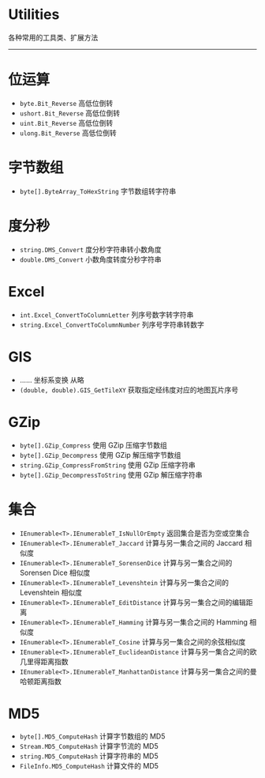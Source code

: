# Utilities
各种常用的工具类、扩展方法

--------

# 位运算

- `byte.Bit_Reverse` 高低位倒转
- `ushort.Bit_Reverse` 高低位倒转
- `uint.Bit_Reverse` 高低位倒转
- `ulong.Bit_Reverse` 高低位倒转

# 字节数组

- `byte[].ByteArray_ToHexString` 字节数组转字符串

# 度分秒

- `string.DMS_Convert` 度分秒字符串转小数角度
- `double.DMS_Convert` 小数角度转度分秒字符串

# Excel

- `int.Excel_ConvertToColumnLetter` 列序号数字转字符串
- `string.Excel_ConvertToColumnNumber` 列序号字符串转数字

# GIS

- …… 坐标系变换 从略
- `(double, double).GIS_GetTileXY` 获取指定经纬度对应的地图瓦片序号

# GZip

- `byte[].GZip_Compress` 使用 GZip 压缩字节数组
- `byte[].GZip_Decompress` 使用 GZip 解压缩字节数组
- `string.GZip_CompressFromString` 使用 GZip 压缩字符串
- `byte[].GZip_DecompressToString` 使用 GZip 解压缩字符串

# 集合

- `IEnumerable<T>.IEnumerableT_IsNullOrEmpty` 返回集合是否为空或空集合
- `IEnumerable<T>.IEnumerableT_Jaccard` 计算与另一集合之间的 Jaccard 相似度
- `IEnumerable<T>.IEnumerableT_SorensenDice` 计算与另一集合之间的 Sorensen Dice 相似度
- `IEnumerable<T>.IEnumerableT_Levenshtein` 计算与另一集合之间的 Levenshtein 相似度
- `IEnumerable<T>.IEnumerableT_EditDistance` 计算与另一集合之间的编辑距离
- `IEnumerable<T>.IEnumerableT_Hamming` 计算与另一集合之间的 Hamming 相似度
- `IEnumerable<T>.IEnumerableT_Cosine` 计算与另一集合之间的余弦相似度
- `IEnumerable<T>.IEnumerableT_EuclideanDistance` 计算与另一集合之间的欧几里得距离指数
- `IEnumerable<T>.IEnumerableT_ManhattanDistance` 计算与另一集合之间的曼哈顿距离指数

# MD5

- `byte[].MD5_ComputeHash` 计算字节数组的 MD5
- `Stream.MD5_ComputeHash` 计算字节流的 MD5
- `string.MD5_ComputeHash` 计算字符串的 MD5
- `FileInfo.MD5_ComputeHash` 计算文件的 MD5
